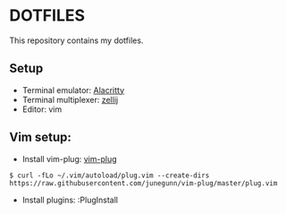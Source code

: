 # DOTFILES

This repository contains my dotfiles.

## Setup

- Terminal emulator: [Alacritty](https://github.com/alacritty/alacritty) 
- Terminal multiplexer: [zellij](https://github.com/zellij-org/zellij)
- Editor: vim

## Vim setup:

- Install vim-plug: [vim-plug](https://github.com/junegunn/vim-plug)

```console
$ curl -fLo ~/.vim/autoload/plug.vim --create-dirs https://raw.githubusercontent.com/junegunn/vim-plug/master/plug.vim
```
- Install plugins: :PlugInstall



